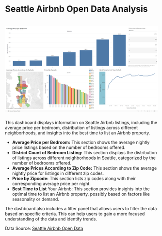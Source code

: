 <h1>Seattle Airbnb Open Data Analysis</h1>

<h1 align="center">
  <img src="https://github.com/aminamin13/Tableau-Dashboard/blob/main/Screenshot%202024-09-10%20182123.png">
</h1>

This dashboard displays information on Seattle Airbnb listings, including the average price per bedroom, distribution of listings across different neighborhoods, and insights into the best time to list an Airbnb property.

* **Average Price per Bedroom:** This section shows the average nightly price listings based on the number of bedrooms offered.
* **District Count of Bedroom Listing:** This section displays the distribution of listings across different neighborhoods in Seattle, categorized by the number of bedrooms offered.
* **Average Prices According to Zip Code:** This section shows the average nightly price for listings in different zip codes.
* **Price by Zipcode:** This section lists zip codes along with their corresponding average price per night.
* **Best Time to List** Your Airbnb: This section provides insights into the optimal time to list an Airbnb property, possibly based on factors like seasonality or demand.

The dashboard also includes a filter panel that allows users to filter the data based on specific criteria. This can help users to gain a more focused understanding of the data and identify trends.

Data Source: [Seattle Airbnb Open Data](https://www.kaggle.com/datasets/airbnb/seattle)
